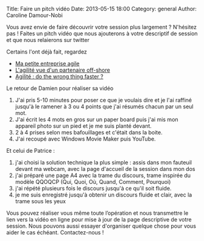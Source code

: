 Title: Faire un pitch vidéo
Date: 2013-05-15 18:00
Category: general
Author: Caroline Damour-Nobi

Vous avez envie de faire découvrir votre session plus largement ?
N'hésitez pas !
Faites un pitch vidéo que nous ajouterons à votre descriptif de session et que nous relaierons sur twitter

Certains l'ont déjà fait, regardez 

- [Ma petite entreprise agile][1]
- [L'agilité vue d'un partenaire off-shore][2]
- [Agilité : do the wrong thing faster ?][3]

Le retour de Damien pour réaliser sa vidéo

1. J'ai pris 5-10 minutes pour poser ce que je voulais dire et je l'ai raffiné jusqu'à le ramener à 3 ou 4 points que j'ai résumés chacun par un seul mot. 
2. J'ai écrit les 4 mots en gros sur un paper board puis j'ai mis mon appareil photo sur un pied et je me suis planté devant.
3. 2 à 4 prises selon mes bafouillages et c'était dans la boite. 
4. J'ai recoupé avec Windows Movie Maker puis YouTube.

Et celui de Patrice :

1. j'ai choisi la solution technique la plus simple : assis dans mon fauteuil devant ma webcam, avec la page d'accueil de la session dans mon dos
2. j'ai préparé une page A4 avec la trame du discours, trame inspirée du modèle QQOQCP (Qui, Quoi, Où, Quand, Comment, Pourquoi)
3. j'ai répété plusieurs fois le discours jusqu'à ce qu'il soit fluide. 
4. je me suis enregistré jusqu'à obtenir un discours fluide et clair, avec la trame sous les yeux

Vous pouvez réaliser vous même toute l’opération et nous transmettre le lien vers la vidéo en ligne pour mise à jour de la page descriptive de votre session.
Nous pouvons aussi essayer d'organiser quelque chose pour vous aider le cas échéant.
Contactez-nous ! 

[1]: http://www.conference-agile.fr/sessions/ma-pme-agile-work-in-progress.html#.UY_XGbVNRQ0
[2]: http://www.conference-agile.fr/sessions/lagilite-vue-dun-partenaire-off-shore.html#.UY_XZLVNRQ0
[3]: http://www.conference-agile.fr/sessions/agilite-do-the-wrong-thing-faster.html#.UY_X2bVNRQ0
